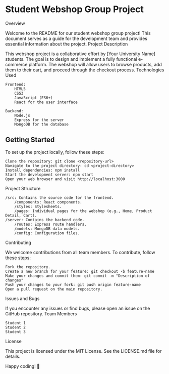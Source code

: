 # Student Webshop Group Project
Overview

Welcome to the README for our student webshop group project! This document serves as a guide for the development team and provides essential information about the project.
Project Description

This webshop project is a collaborative effort by [Your University Name] students. The goal is to design and implement a fully functional e-commerce platform. The webshop will allow users to browse products, add them to their cart, and proceed through the checkout process.
Technologies Used

    Frontend:
        HTML5
        CSS3
        JavaScript (ES6+)
        React for the user interface

    Backend:
        Node.js
        Express for the server
        MongoDB for the database

## Getting Started

To set up the project locally, follow these steps:

    Clone the repository: git clone <repository-url>
    Navigate to the project directory: cd <project-directory>
    Install dependencies: npm install
    Start the development server: npm start
    Open your web browser and visit http://localhost:3000

Project Structure

    /src: Contains the source code for the frontend.
        /components: React components.
        /styles: Stylesheets.
        /pages: Individual pages for the webshop (e.g., Home, Product Detail, Cart).
    /server: Contains the backend code.
        /routes: Express route handlers.
        /models: MongoDB data models.
        /config: Configuration files.

Contributing

We welcome contributions from all team members. To contribute, follow these steps:

    Fork the repository.
    Create a new branch for your feature: git checkout -b feature-name
    Make your changes and commit them: git commit -m "Description of changes"
    Push your changes to your fork: git push origin feature-name
    Open a pull request on the main repository.

Issues and Bugs

If you encounter any issues or find bugs, please open an issue on the GitHub repository.
Team Members

    Student 1
    Student 2
    Student 3

License

This project is licensed under the MIT License. See the LICENSE.md file for details.

Happy coding! 🚀
